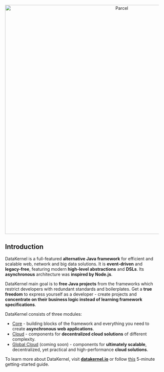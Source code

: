 <p align="center">
  <a href="https://datakernel.io" target="_blank">
    <img alt="Parcel" src="http://datakernel.io/static/images/logo-icon.png" width="749">
  </a>
</p>

## Introduction

DataKernel is a full-featured **alternative Java framework** for efficient and scalable web, network and big data solutions.
It is **event-driven** and **legacy-free**, featuring modern **high-level abstractions** and **DSLs**. Its **asynchronous** 
architecture was **inspired by Node.js**. 

DataKernel main goal is to **free Java projects** from the frameworks which restrict developers with redundant standards and 
boilerplates. Get a **true freedom** to express yourself as a developer - create projects and **concentrate on their 
business logic instead of learning framework specifications**. 

DataKernel consists of three modules:
 * [Core](https://datakernel.io/docs/core/) - building blocks of the framework and everything you need to create **asynchronous web applications**.
 * [Cloud](https://datakernel.io/docs/cloud/) - components for **decentralized cloud solutions** of different complexity.
 * [Global Cloud](https://datakernel.io/docs/global-cloud/) (coming soon) - components for **ultimately scalable**, decentralized, yet practical and high-performance **cloud solutions**.

To learn more about DataKernel, visit [**datakernel.io**](https://datakernel.io) or follow [this](https://datakernel.io/docs/core/tutorials/getting-started) 
5-minute getting-started guide. 

